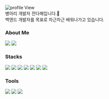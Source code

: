 ![profile View](https://komarev.com/ghpvc/?username=dungdung9376) <br>
병아리 개발자 전다해입니다.🐣 <br>
백엔드 개발자를 목표로 차근차근 배워나가고 있습니다.


### About Me
<a href="https://code-dung.tistory.com" target="_blank"><img src="https://img.shields.io/badge/tistory-000000?style=flat-square&logo=tistory&logoColor=white"/></a>
<a href="mailto:dungdung9376@gmail.com"><img src="https://img.shields.io/badge/gmail-EA4335?style=flat-square&logo=gmail&logoColor=white"/></a>

### Stacks
<img src="https://img.shields.io/badge/html5-E34F26?style=flat-square&logo=html5&logoColor=white"/> <img src="https://img.shields.io/badge/css3-1572B6?style=flat-square&logo=css3&logoColor=white"/> <img src="https://img.shields.io/badge/javascript-F7DF1E?style=flat-square&logo=javascript&logoColor=white"/> <img src="https://img.shields.io/badge/node.js-339933?style=flat-square&logo=nodedotjs&logoColor=white"/> <img src="https://img.shields.io/badge/react-61DAFB?style=flat-square&logo=react&logoColor=white"/> <img src="https://img.shields.io/badge/mariadb-003545?style=flat-square&logo=mariadb&logoColor=white"/> <img src="https://img.shields.io/badge/mysql-4479A1?style=flat-square&logo=mysql&logoColor=white"/>

### Tools 
<img src="https://img.shields.io/badge/visual studio code-007ACC?style=flat-square&logo=visualstudiocode&logoColor=white"/> <img src="https://img.shields.io/badge/git-F05032?style=flat-square&logo=git&logoColor=white"/> <img src="https://img.shields.io/badge/github-181717?style=flat-square&logo=github&logoColor=white"/>

<!--
shields.io 사용법
<img src="https://img.shields.io/badge/기술이름-색상코드?style=flat-square&logo=기술&logoColor=white"/>
-->
